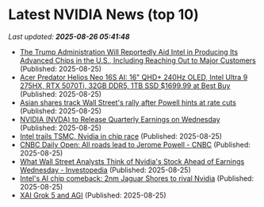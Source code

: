# Latest NVIDIA News (top 10)
_Last updated: **2025-08-26 05:41:48**_

- [The Trump Administration Will Reportedly Aid Intel in Producing Its Advanced Chips in the U.S., Including Reaching Out to Major Customers](https://wccftech.com/the-trump-administration-will-reportedly-aid-intel-in-producing-its-advanced-chips-in-the-us/) (Published: 2025-08-25)
- [Acer Predator Helios Neo 16S AI: 16" QHD+ 240Hz OLED, Intel Ultra 9 275HX, RTX 5070Ti, 32GB DDR5, 1TB SSD $1699.99 at Best Buy](https://slickdeals.net/f/18553453-acer-predator-helios-neo-16s-ai-16-qhd-240hz-oled-intel-ultra-9-275hx-rtx-5070ti-32gb-ddr5-1tb-ssd-1699-99-at-best-buy) (Published: 2025-08-25)
- [Asian shares track Wall Street's rally after Powell hints at rate cuts](https://finance.yahoo.com/news/asian-shares-track-wall-streets-052240632.html) (Published: 2025-08-25)
- [NVIDIA (NVDA) to Release Quarterly Earnings on Wednesday](https://www.etfdailynews.com/2025/08/25/nvidia-nvda-to-release-quarterly-earnings-on-wednesday/) (Published: 2025-08-25)
- [Intel trails TSMC, Nvidia in chip race](https://m.economictimes.com/markets/stocks/news/intel-trails-tsmc-nvidia-in-chip-race/trump-bets-big-on-intel/slideshow/123495040.cms) (Published: 2025-08-25)
- [CNBC Daily Open: All roads lead to Jerome Powell - CNBC](https://slashdot.org/firehose.pl?op=view&amp;id=178852862) (Published: 2025-08-25)
- [What Wall Street Analysts Think of Nvidia's Stock Ahead of Earnings Wednesday - Investopedia](https://slashdot.org/firehose.pl?op=view&amp;id=178852680) (Published: 2025-08-25)
- [Intel's AI chip comeback: 2nm Jaguar Shores to rival Nvidia](https://www.digitimes.com/news/a20250825PD217/intel-2nm-nvidia-ai-chip-market.html) (Published: 2025-08-25)
- [XAI Grok 5 and AGI](https://www.nextbigfuture.com/2025/08/xai-grok-5-and-agi.html) (Published: 2025-08-25)
